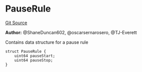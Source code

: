 # PauseRule
[Git Source](https://github.com/thrackle-io/tron/blob/13349942d6b36cb5b881624be044b28167a194cf/src/client/application/data/PauseRule.sol)

**Author:**
@ShaneDuncan602, @oscarsernarosero, @TJ-Everett

Contains data structure for a pause rule


```solidity
struct PauseRule {
    uint64 pauseStart;
    uint64 pauseStop;
}
```

